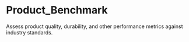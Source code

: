 # Product_Benchmark
Assess product quality, durability, and other performance metrics against industry standards.
